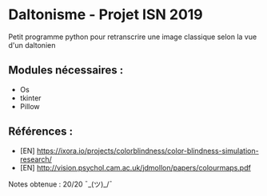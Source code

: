 # Daltonisme - Projet ISN 2019
Petit programme python pour retranscrire une image classique selon la vue d'un daltonien

## Modules nécessaires :
- Os
- tkinter
- Pillow

## Références :
- [EN] https://ixora.io/projects/colorblindness/color-blindness-simulation-research/
- [EN] http://vision.psychol.cam.ac.uk/jdmollon/papers/colourmaps.pdf

Notes obtenue : 20/20 ¯\_(ツ)_/¯

